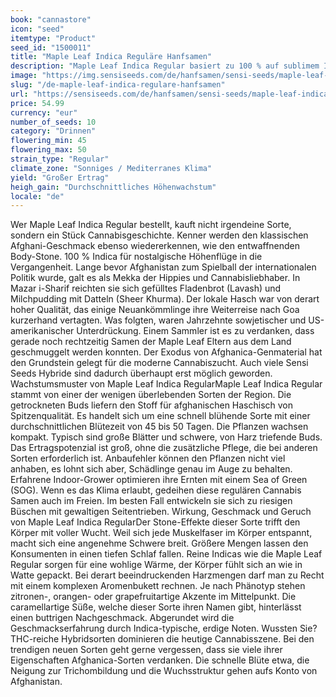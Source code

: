 ```yaml
---
book: "cannastore"
icon: "seed"
itemtype: "Product"
seed_id: "1500011"
title: "Maple Leaf Indica Reguläre Hanfsamen"
description: "Maple Leaf Indica Regular basiert zu 100 % auf sublimem Indica-Genmaterial aus Afghanistan. Harzreiche, zur Herstellung von Haschisch geeignete Sorte."
image: "https://img.sensiseeds.com/de/hanfsamen/sensi-seeds/maple-leaf-indica-image.png"
slug: "/de-maple-leaf-indica-regulare-hanfsamen"
url: "https://sensiseeds.com/de/hanfsamen/sensi-seeds/maple-leaf-indica?a_aid=cannastore"
price: 54.99
currency: "eur"
number_of_seeds: 10
category: "Drinnen"
flowering_min: 45
flowering_max: 50
strain_type: "Regular"
climate_zone: "Sonniges / Mediterranes Klima"
yield: "Großer Ertrag"
heigh_gain: "Durchschnittliches Höhenwachstum"
locale: "de"
---
```

Wer Maple Leaf Indica Regular bestellt, kauft nicht irgendeine Sorte, sondern ein Stück Cannabisgeschichte. Kenner werden den klassischen Afghani-Geschmack ebenso wiedererkennen, wie den entwaffnenden Body-Stone. 100 % Indica für nostalgische Höhenflüge in die Vergangenheit. Lange bevor Afghanistan zum Spielball der internationalen Politik wurde, galt es als Mekka der Hippies und Cannabisliebhaber. In Mazar i-Sharif reichten sie sich gefülltes Fladenbrot (Lavash) und Milchpudding mit Datteln (Sheer Khurma). Der lokale Hasch war von derart hoher Qualität, das einige Neuankömmlinge ihre Weiterreise nach Goa kurzerhand vertagten. Was folgten, waren Jahrzehnte sowjetischer und US-amerikanischer Unterdrückung. Einem Sammler ist es zu verdanken, dass gerade noch rechtzeitig Samen der Maple Leaf Eltern aus dem Land geschmuggelt werden konnten. Der Exodus von Afghanica-Genmaterial hat den Grundstein gelegt für die moderne Cannabiszucht. Auch viele Sensi Seeds Hybride sind dadurch überhaupt erst möglich geworden. Wachstumsmuster von Maple Leaf Indica RegularMaple Leaf Indica Regular stammt von einer der wenigen überlebenden Sorten der Region. Die getrockneten Buds liefern den Stoff für afghanischen Haschisch von Spitzenqualität. Es handelt sich um eine schnell blühende Sorte mit einer durchschnittlichen Blütezeit von 45 bis 50 Tagen. Die Pflanzen wachsen kompakt. Typisch sind große Blätter und schwere, von Harz triefende Buds. Das Ertragspotenzial ist groß, ohne die zusätzliche Pflege, die bei anderen Sorten erforderlich ist. Anbaufehler können den Pflanzen nicht viel anhaben, es lohnt sich aber, Schädlinge genau im Auge zu behalten. Erfahrene Indoor-Grower optimieren ihre Ernten mit einem Sea of Green (SOG). Wenn es das Klima erlaubt, gedeihen diese regulären Cannabis Samen auch im Freien. Im besten Fall entwickeln sie sich zu riesigen Büschen mit gewaltigen Seitentrieben. Wirkung, Geschmack und Geruch von Maple Leaf Indica RegularDer Stone-Effekte dieser Sorte trifft den Körper mit voller Wucht. Weil sich jede Muskelfaser im Körper entspannt, macht sich eine angenehme Schwere breit. Größere Mengen lassen den Konsumenten in einen tiefen Schlaf fallen. Reine Indicas wie die Maple Leaf Regular sorgen für eine wohlige Wärme, der Körper fühlt sich an wie in Watte gepackt. Bei derart beeindruckenden Harzmengen darf man zu Recht mit einem komplexen Aromenbukett rechnen. Je nach Phänotyp stehen zitronen-, orangen- oder grapefruitartige Akzente im Mittelpunkt. Die caramellartige Süße, welche dieser Sorte ihren Namen gibt, hinterlässt einen buttrigen Nachgeschmack. Abgerundet wird die Geschmackserfahrung durch Indica-typische, erdige Noten. Wussten Sie?THC-reiche Hybridsorten dominieren die heutige Cannabisszene. Bei den trendigen neuen Sorten geht gerne vergessen, dass sie viele ihrer Eigenschaften Afghanica-Sorten verdanken. Die schnelle Blüte etwa, die Neigung zur Trichombildung und die Wuchsstruktur gehen aufs Konto von Afghanistan.
